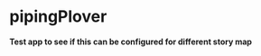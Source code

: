 pipingPlover
============

<strong>Test app to see if this can be configured for different story map</strong>
